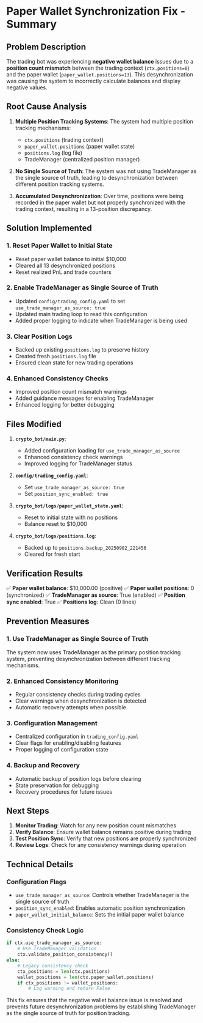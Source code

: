 # Paper Wallet Synchronization Fix - Summary

## Problem Description

The trading bot was experiencing **negative wallet balance** issues due to a **position count mismatch** between the trading context (`ctx.positions=0`) and the paper wallet (`paper_wallet.positions=13`). This desynchronization was causing the system to incorrectly calculate balances and display negative values.

## Root Cause Analysis

1. **Multiple Position Tracking Systems**: The system had multiple position tracking mechanisms:
   - `ctx.positions` (trading context)
   - `paper_wallet.positions` (paper wallet state)
   - `positions.log` (log file)
   - TradeManager (centralized position manager)

2. **No Single Source of Truth**: The system was not using TradeManager as the single source of truth, leading to desynchronization between different position tracking systems.

3. **Accumulated Desynchronization**: Over time, positions were being recorded in the paper wallet but not properly synchronized with the trading context, resulting in a 13-position discrepancy.

## Solution Implemented

### 1. Reset Paper Wallet to Initial State
- Reset paper wallet balance to initial $10,000
- Cleared all 13 desynchronized positions
- Reset realized PnL and trade counters

### 2. Enable TradeManager as Single Source of Truth
- Updated `config/trading_config.yaml` to set `use_trade_manager_as_source: true`
- Updated main trading loop to read this configuration
- Added proper logging to indicate when TradeManager is being used

### 3. Clear Position Logs
- Backed up existing `positions.log` to preserve history
- Created fresh `positions.log` file
- Ensured clean state for new trading operations

### 4. Enhanced Consistency Checks
- Improved position count mismatch warnings
- Added guidance messages for enabling TradeManager
- Enhanced logging for better debugging

## Files Modified

1. **`crypto_bot/main.py`**:
   - Added configuration loading for `use_trade_manager_as_source`
   - Enhanced consistency check warnings
   - Improved logging for TradeManager status

2. **`config/trading_config.yaml`**:
   - Set `use_trade_manager_as_source: true`
   - Set `position_sync_enabled: true`

3. **`crypto_bot/logs/paper_wallet_state.yaml`**:
   - Reset to initial state with no positions
   - Balance reset to $10,000

4. **`crypto_bot/logs/positions.log`**:
   - Backed up to `positions.backup_20250902_221456`
   - Cleared for fresh start

## Verification Results

✅ **Paper wallet balance**: $10,000.00 (positive)
✅ **Paper wallet positions**: 0 (synchronized)
✅ **TradeManager as source**: True (enabled)
✅ **Position sync enabled**: True
✅ **Positions log**: Clean (0 lines)

## Prevention Measures

### 1. Use TradeManager as Single Source of Truth
The system now uses TradeManager as the primary position tracking system, preventing desynchronization between different tracking mechanisms.

### 2. Enhanced Consistency Monitoring
- Regular consistency checks during trading cycles
- Clear warnings when desynchronization is detected
- Automatic recovery attempts when possible

### 3. Configuration Management
- Centralized configuration in `trading_config.yaml`
- Clear flags for enabling/disabling features
- Proper logging of configuration state

### 4. Backup and Recovery
- Automatic backup of position logs before clearing
- State preservation for debugging
- Recovery procedures for future issues

## Next Steps

1. **Monitor Trading**: Watch for any new position count mismatches
2. **Verify Balance**: Ensure wallet balance remains positive during trading
3. **Test Position Sync**: Verify that new positions are properly synchronized
4. **Review Logs**: Check for any consistency warnings during operation

## Technical Details

### Configuration Flags
- `use_trade_manager_as_source`: Controls whether TradeManager is the single source of truth
- `position_sync_enabled`: Enables automatic position synchronization
- `paper_wallet_initial_balance`: Sets the initial paper wallet balance

### Consistency Check Logic
```python
if ctx.use_trade_manager_as_source:
    # Use TradeManager validation
    ctx.validate_position_consistency()
else:
    # Legacy consistency check
    ctx_positions = len(ctx.positions)
    wallet_positions = len(ctx.paper_wallet.positions)
    if ctx_positions != wallet_positions:
        # Log warning and return False
```

This fix ensures that the negative wallet balance issue is resolved and prevents future desynchronization problems by establishing TradeManager as the single source of truth for position tracking.
